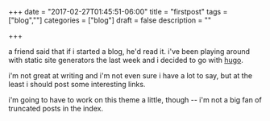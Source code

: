 +++
date = "2017-02-27T01:45:51-06:00"
title = "firstpost"
tags = ["blog",""]
categories = ["blog"]
draft = false
description = ""

+++

a friend said that if i started a blog, he'd read it. i've been playing around with static site generators the last week and i decided to go with [hugo](http://gohugo.io).

i'm not great at writing and i'm not even sure i have a lot to say, but at the least i should post some interesting links.

i'm going to have to work on this theme a little, though -- i'm not a big fan of truncated posts in the index.
